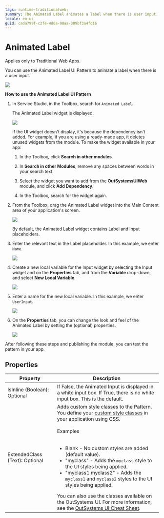 ```yaml
---
tags: runtime-traditionalweb; 
summary: The Animated Label animates a label when there is user input.
locale: en-us
guid: cada799f-c2fe-4d0a-98aa-309bf3a4fd16
---
```


# Animated Label

<div class="info" markdown="1">

Applies only to Traditional Web Apps.

</div>

You can use the Animated Label UI Pattern to animate a label when there is a user input.

 ![](<images/animatedlabel-10-ss.png>)

**How to use the Animated Label UI Pattern**

1. In Service Studio, in the Toolbox, search for `Animated Label`.

    The Animated Label widget is displayed.

    ![](<images/animatedlabel-7-ss.png>)

    If the UI widget doesn't display, it's because the dependency isn't added. For example, if you are using a ready-made app, it deletes unused widgets from the module. To make the widget available in your app:

    1. In the Toolbox, click **Search in other modules**.

    1. In **Search in other Modules**, remove any spaces between words in your search text.
    
    1. Select the widget you want to add from the **OutSystemsUIWeb** module, and click **Add Dependency**. 
    
    1. In the Toolbox, search for the widget again.

1. From the Toolbox, drag the Animated Label widget into the Main Content area of your application's screen.

    ![](<images/animatedlabel-8-ss.png>)

    By default, the Animated Label widget contains Label and Input placeholders.

1. Enter the relevant text in the Label placeholder. In this example, we enter `Name`.

    ![](<images/animatedlabel-9-ss.png>)

1. Create a new local variable for the Input widget by selecting the Input widget and on the **Properties** tab, and from the **Variable** drop-down, and select **New Local Variable**.

    ![](<images/animatedlabel-1-ss.png>)

1. Enter a name for the new local variable. In this example, we enter `UserInput`.

    ![](<images/animatedlabel-2-ss.png>)

1. On the **Properties** tab, you can change the look and feel of the Animated Label by setting the (optional) properties.

    ![](<images/animatedlabel-3-ss.png>)

After following these steps and publishing the module, you can test the pattern in your app.

## Properties

| **Property** |  **Description** |  
|---|---|
| IsInline (Boolean): Optional |  If False, the Animated Input is displayed in a white input box. If True, there is no white input box. This is the default. |
| ExtendedClass (Text): Optional  |  Adds custom style classes to the Pattern. You define your [custom style classes](../../../look-feel/css.md) in your application using CSS.<br/><br/>Examples<br/><br/> <ul><li>Blank - No custom styles are added (default value).</li><li>"myclass" - Adds the ``myclass`` style to the UI styles being applied.</li><li>"myclass1 myclass2" - Adds the ``myclass1`` and ``myclass2`` styles to the UI styles being applied.</li></ul>You can also use the classes available on the OutSystems UI. For more information, see the [OutSystems UI Cheat Sheet](https://outsystemsui.outsystems.com/OutSystemsUIWebsite/CheatSheet).|
